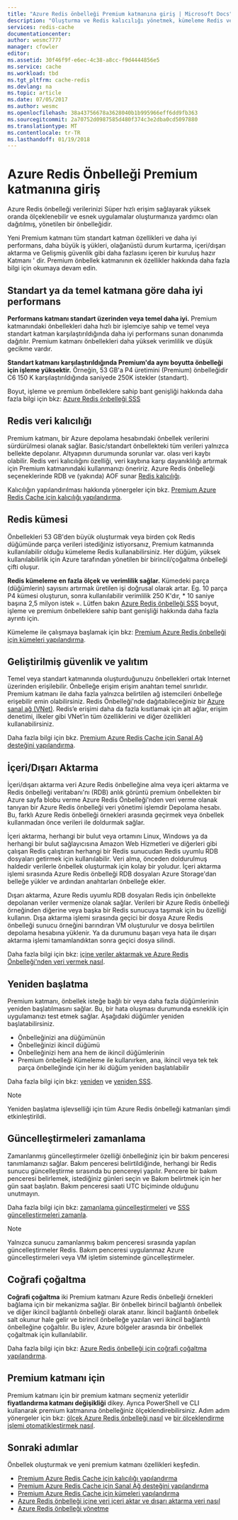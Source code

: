 ```yaml
---
title: "Azure Redis önbelleği Premium katmanına giriş | Microsoft Docs"
description: "Oluşturma ve Redis kalıcılığı yönetmek, kümeleme Redis ve Premium katmanı Azure Redis önbelleği örnekleri için VNET destek öğrenin"
services: redis-cache
documentationcenter: 
author: wesmc7777
manager: cfowler
editor: 
ms.assetid: 30f46f9f-e6ec-4c38-a8cc-f9d4444856e5
ms.service: cache
ms.workload: tbd
ms.tgt_pltfrm: cache-redis
ms.devlang: na
ms.topic: article
ms.date: 07/05/2017
ms.author: wesmc
ms.openlocfilehash: 38a43756678a3628040b1b995966eff6dd9fb363
ms.sourcegitcommit: 2a70752d0987585d480f374c3e2dba0cd5097880
ms.translationtype: MT
ms.contentlocale: tr-TR
ms.lasthandoff: 01/19/2018
---
```

# <a name="introduction-to-the-azure-redis-cache-premium-tier"></a>Azure Redis Önbelleği Premium katmanına giriş
Azure Redis önbelleği verilerinizi Süper hızlı erişim sağlayarak yüksek oranda ölçeklenebilir ve esnek uygulamalar oluşturmanıza yardımcı olan dağıtılmış, yönetilen bir önbelleğidir. 

Yeni Premium katmanı tüm standart katman özellikleri ve daha iyi performans, daha büyük iş yükleri, olağanüstü durum kurtarma, içeri/dışarı aktarma ve Gelişmiş güvenlik gibi daha fazlasını içeren bir kuruluş hazır Katmanı ' dir. Premium önbellek katmanının ek özellikler hakkında daha fazla bilgi için okumaya devam edin.

## <a name="better-performance-compared-to-standard-or-basic-tier"></a>Standart ya da temel katmana göre daha iyi performans
**Performans katmanı standart üzerinden veya temel daha iyi.** Premium katmanındaki önbellekleri daha hızlı bir işlemciye sahip ve temel veya standart katman karşılaştırıldığında daha iyi performans sunan donanımda dağıtılır. Premium katmanı önbellekleri daha yüksek verimlilik ve düşük gecikme vardır. 

**Standart katmanı karşılaştırıldığında Premium'da aynı boyutta önbelleği için işleme yüksektir.** Örneğin, 53 GB'a P4 üretimini (Premium) önbelleğidir C6 150 K karşılaştırıldığında saniyede 250K istekler (standart).

Boyut, işleme ve premium önbelleklere sahip bant genişliği hakkında daha fazla bilgi için bkz: [Azure Redis önbelleği SSS](cache-faq.md#what-redis-cache-offering-and-size-should-i-use)

## <a name="redis-data-persistence"></a>Redis veri kalıcılığı
Premium katmanı, bir Azure depolama hesabındaki önbellek verilerini sürdürülmesi olanak sağlar. Basic/standart önbellekteki tüm verileri yalnızca bellekte depolanır. Altyapının durumunda sorunlar var. olası veri kaybı olabilir. Redis veri kalıcılığını özelliği, veri kaybına karşı dayanıklılığı artırmak için Premium katmanındaki kullanmanızı öneririz. Azure Redis önbelleği seçeneklerinde RDB ve (yakında) AOF sunar [Redis kalıcılığı](http://redis.io/topics/persistence). 

Kalıcılığın yapılandırılması hakkında yönergeler için bkz. [Premium Azure Redis Cache için kalıcılığı yapılandırma](cache-how-to-premium-persistence.md).

## <a name="redis-cluster"></a>Redis kümesi
Önbellekleri 53 GB'den büyük oluşturmak veya birden çok Redis düğümünde parça verileri istediğiniz istiyorsanız, Premium katmanında kullanılabilir olduğu kümeleme Redis kullanabilirsiniz. Her düğüm, yüksek kullanılabilirlik için Azure tarafından yönetilen bir birincil/çoğaltma önbelleği çifti oluşur. 

**Redis kümeleme en fazla ölçek ve verimlilik sağlar.** Kümedeki parça (düğümlerin) sayısını artırmak üretilen işi doğrusal olarak artar. Eg. 10 parça P4 kümesi oluşturun, sonra kullanılabilir verimlilik 250 K'dır, * 10 saniye başına 2,5 milyon istek =. Lütfen bakın [Azure Redis önbelleği SSS](cache-faq.md#what-redis-cache-offering-and-size-should-i-use) boyut, işleme ve premium önbelleklere sahip bant genişliği hakkında daha fazla ayrıntı için.

Kümeleme ile çalışmaya başlamak için bkz: [Premium Azure Redis önbelleği için kümeleri yapılandırma](cache-how-to-premium-clustering.md).

## <a name="enhanced-security-and-isolation"></a>Geliştirilmiş güvenlik ve yalıtım
Temel veya standart katmanında oluşturduğunuzu önbellekleri ortak Internet üzerinden erişilebilir. Önbelleğe erişim erişim anahtarı temel sınırlıdır. Premium katmanı ile daha fazla yalnızca belirtilen ağ istemcileri önbelleğe erişebilir emin olabilirsiniz. Redis Önbelleği'nde dağıtabileceğiniz bir [Azure sanal ağ (VNet)](https://azure.microsoft.com/services/virtual-network/). Redis’e erişimi daha da fazla kısıtlamak için alt ağlar, erişim denetimi, ilkeler gibi VNet’in tüm özelliklerini ve diğer özellikleri kullanabilirsiniz.

Daha fazla bilgi için bkz. [Premium Azure Redis Cache için Sanal Ağ desteğini yapılandırma](cache-how-to-premium-vnet.md).

## <a name="importexport"></a>İçeri/Dışarı Aktarma
İçeri/dışarı aktarma veri Azure Redis önbelleğine alma veya içeri aktarma ve Redis önbelleği veritabanı'nı (RDB) anlık görüntü premium önbellekten bir Azure sayfa blobu verme Azure Redis Önbelleği'nden veri verme olanak tanıyan bir Azure Redis önbelleği veri yönetimi işlemdir Depolama hesabı. Bu, farklı Azure Redis önbelleği örnekleri arasında geçirmek veya önbellek kullanmadan önce verileri ile doldurmak sağlar.

İçeri aktarma, herhangi bir bulut veya ortamını Linux, Windows ya da herhangi bir bulut sağlayıcısına Amazon Web Hizmetleri ve diğerleri gibi çalışan Redis çalıştıran herhangi bir Redis sunucudan Redis uyumlu RDB dosyaları getirmek için kullanılabilir. Veri alma, önceden doldurulmuş haldedir verilerle önbellek oluşturmak için kolay bir yoludur. İçeri aktarma işlemi sırasında Azure Redis önbelleği RDB dosyaları Azure Storage'dan belleğe yükler ve ardından anahtarları önbelleğe ekler.

Dışarı aktarma, Azure Redis uyumlu RDB dosyaları Redis için önbellekte depolanan veriler vermenize olanak sağlar. Verileri bir Azure Redis önbelleği örneğinden diğerine veya başka bir Redis sunucuya taşımak için bu özelliği kullanın. Dışa aktarma işlemi sırasında geçici bir dosya Azure Redis önbelleği sunucu örneğini barındıran VM oluşturulur ve dosya belirtilen depolama hesabına yüklenir. Ya da durumunu başarı veya hata ile dışarı aktarma işlemi tamamlandıktan sonra geçici dosya silindi.

Daha fazla bilgi için bkz: [içine veriler aktarmak ve Azure Redis Önbelleği'nden veri vermek nasıl](cache-how-to-import-export-data.md).

## <a name="reboot"></a>Yeniden başlatma
Premium katmanı, önbellek isteğe bağlı bir veya daha fazla düğümlerinin yeniden başlatılmasını sağlar. Bu, bir hata oluşması durumunda esneklik için uygulamanızı test etmek sağlar. Aşağıdaki düğümler yeniden başlatabilirsiniz.

* Önbelleğinizi ana düğümünün
* Önbelleğinizi ikincil düğümü
* Önbelleğinizi hem ana hem de ikincil düğümlerinin
* Premium önbelleği Kümeleme ile kullanırken, ana, ikincil veya tek tek parça önbelleğinde için her iki düğüm yeniden başlatılabilir

Daha fazla bilgi için bkz: [yeniden](cache-administration.md#reboot) ve [yeniden SSS](cache-administration.md#reboot-faq).

>[!NOTE]
>Yeniden başlatma işlevselliği için tüm Azure Redis önbelleği katmanları şimdi etkinleştirildi.
>
>

## <a name="schedule-updates"></a>Güncelleştirmeleri zamanlama
Zamanlanmış güncelleştirmeler özelliği önbelleğiniz için bir bakım penceresi tanımlamanızı sağlar. Bakım penceresi belirtildiğinde, herhangi bir Redis sunucu güncelleştirme sırasında bu pencereyi yapılır. Pencere bir bakım penceresi belirlemek, istediğiniz günleri seçin ve Bakım belirtmek için her gün saat başlatın. Bakım penceresi saati UTC biçiminde olduğunu unutmayın. 

Daha fazla bilgi için bkz: [zamanlama güncelleştirmeleri](cache-administration.md#schedule-updates) ve [SSS güncelleştirmeleri zamanla](cache-administration.md#schedule-updates-faq).

> [!NOTE]
> Yalnızca sunucu zamanlanmış bakım penceresi sırasında yapılan güncelleştirmeler Redis. Bakım penceresi uygulanmaz Azure güncelleştirmeleri veya VM işletim sisteminde güncelleştirmeler.
> 
> 

## <a name="geo-replication"></a>Coğrafi çoğaltma

**Coğrafi çoğaltma** iki Premium katmanı Azure Redis önbelleği örnekleri bağlama için bir mekanizma sağlar. Bir önbellek birincil bağlantılı önbellek ve diğer ikincil bağlantılı önbelleği olarak atanır. İkincil bağlantılı önbellek salt okunur hale gelir ve birincil önbelleğe yazılan veri ikincil bağlantılı önbelleğine çoğaltılır. Bu işlev, Azure bölgeler arasında bir önbellek çoğaltmak için kullanılabilir.

Daha fazla bilgi için bkz: [Azure Redis önbelleği için coğrafi çoğaltma yapılandırma](cache-how-to-geo-replication.md).


## <a name="to-scale-to-the-premium-tier"></a>Premium katmanı için
Premium katmanı için bir premium katmanı seçmeniz yeterlidir **fiyatlandırma katmanı değişikliği** dikey. Ayrıca PowerShell ve CLI kullanarak premium katmanına önbelleğiniz ölçeklendirebilirsiniz. Adım adım yönergeler için bkz: [ölçek Azure Redis önbelleği nasıl](cache-how-to-scale.md) ve [bir ölçeklendirme işlemi otomatikleştirmek nasıl](cache-how-to-scale.md#how-to-automate-a-scaling-operation).

## <a name="next-steps"></a>Sonraki adımlar
Önbellek oluşturmak ve yeni premium katmanı özellikleri keşfedin.

* [Premium Azure Redis Cache için kalıcılığı yapılandırma](cache-how-to-premium-persistence.md)
* [Premium Azure Redis Cache için Sanal Ağ desteğini yapılandırma](cache-how-to-premium-vnet.md)
* [Premium Azure Redis Cache için kümeleri yapılandırma](cache-how-to-premium-clustering.md)
* [Azure Redis önbelleği içine veri içeri aktar ve dışarı aktarma veri nasıl](cache-how-to-import-export-data.md)
* [Azure Redis önbelleği yönetme](cache-administration.md)

